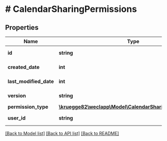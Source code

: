 # # CalendarSharingPermissions

## Properties

Name | Type | Description | Notes
------------ | ------------- | ------------- | -------------
**id** | **string** |  | [optional] [readonly]
**created_date** | **int** |  | [optional] [readonly]
**last_modified_date** | **int** |  | [optional] [readonly]
**version** | **string** |  | [optional] [readonly]
**permission_type** | [**\kruegge82\weclapp\Model\CalendarSharingPermissionType**](CalendarSharingPermissionType.md) |  | [optional]
**user_id** | **string** |  | [optional] [readonly]

[[Back to Model list]](../../README.md#models) [[Back to API list]](../../README.md#endpoints) [[Back to README]](../../README.md)
